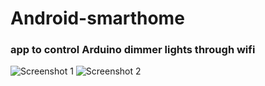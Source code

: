 # Android-smarthome

### app to control Arduino dimmer lights through wifi

![Screenshot 1](https://github.com/HlynurThor/Android-smarthome/blob/master/img/screenshot1.png)
![Screenshot 2](https://github.com/HlynurThor/Android-smarthome/blob/master/img/screenshot2.png)
